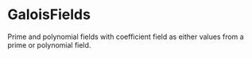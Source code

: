 # GaloisFields
Prime and polynomial fields with coefficient field as either values from a prime or polynomial field.
